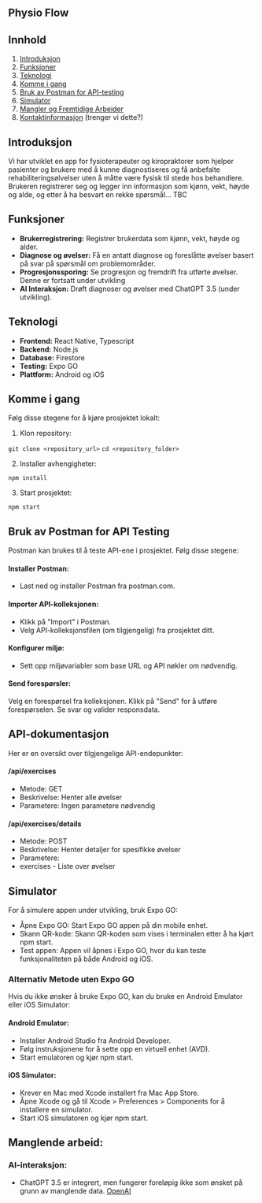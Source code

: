 ## Physio Flow

## Innhold
1. [Introduksjon](#introduksjon)
2. [Funksjoner](#funksjoner)
3. [Teknologi](#teknologi)
4. [Komme i gang](#komme-i-gang)
5. [Bruk av Postman for API-testing](#bruk-av-postman-for-api-testing)
6. [Simulator](#simulator-bruk)
7. [Mangler og Fremtidige Arbeider](#mangler-og-fremtidige-arbeider)
8. [Kontaktinformasjon](#kontaktinformasjon) (trenger vi dette?)

## Introduksjon
Vi har utviklet en app for fysioterapeuter og kiropraktorer som hjelper pasienter og brukere med å kunne diagnostiseres og få anbefalte rehabiliteringsølvelser uten å måtte være fysisk til stede hos behandlere. Brukeren registrerer seg og legger inn informasjon som kjønn, vekt, høyde og alde, og etter å ha besvart en rekke spørsmål... TBC 

## Funksjoner
- **Brukerregistrering:** Registrer brukerdata som kjønn, vekt, høyde og alder.
- **Diagnose og øvelser:** Få en antatt diagnose og foreslåtte øvelser basert på svar på spørsmål om problemområder.
- **Progresjonssporing:** Se progresjon og fremdrift fra utførte øvelser. Denne er fortsatt under utvikling 
- **AI Interaksjon:** Drøft diagnoser og øvelser med ChatGPT 3.5 (under utvikling).
  
## Teknologi
- **Frontend:** React Native, Typescript
- **Backend:** Node.js
- **Database:** Firestore
- **Testing:** Expo GO
- **Plattform:** Android og iOS

## Komme i gang
Følg disse stegene for å kjøre prosjektet lokalt:

1. Klon repository:

`git clone <repository_url>`
`cd <repository_folder>`

2. Installer avhengigheter:

`npm install`

3. Start prosjektet:

`npm start`

## Bruk av Postman for API Testing

Postman kan brukes til å teste API-ene i prosjektet. Følg disse stegene:

#### Installer Postman:

- Last ned og installer Postman fra postman.com.

#### Importer API-kolleksjonen:

- Klikk på "Import" i Postman.
- Velg API-kolleksjonsfilen (om tilgjengelig) fra prosjektet ditt.

#### Konfigurer miljø:

- Sett opp miljøvariabler som base URL og API nøkler om nødvendig.

#### Send forespørsler:

Velg en forespørsel fra kolleksjonen.
Klikk på "Send" for å utføre forespørselen.
Se svar og valider responsdata.

## API-dokumentasjon

Her er en oversikt over tilgjengelige API-endepunkter:

#### /api/exercises
- Metode: GET
- Beskrivelse: Henter alle øvelser
- Parametere: Ingen parametere nødvendig

#### /api/exercises/details
- Metode: POST
- Beskrivelse: Henter detaljer for spesifikke øvelser
- Parametere:
- exercises - Liste over øvelser

## Simulator 

For å simulere appen under utvikling, bruk Expo GO:

- Åpne Expo GO: Start Expo GO appen på din mobile enhet.
- Skann QR-kode: Skann QR-koden som vises i terminalen etter å ha kjørt npm start.
- Test appen: Appen vil åpnes i Expo GO, hvor du kan teste funksjonaliteten på både Android og iOS.

### Alternativ Metode uten Expo GO

Hvis du ikke ønsker å bruke Expo GO, kan du bruke en Android Emulator eller iOS Simulator:

#### Android Emulator:

- Installer Android Studio fra Android Developer.
- Følg instruksjonene for å sette opp en virtuell enhet (AVD).
- Start emulatoren og kjør npm start.

#### iOS Simulator:

- Krever en Mac med Xcode installert fra Mac App Store.
- Åpne Xcode og gå til Xcode > Preferences > Components for å installere en simulator.
- Start iOS simulatoren og kjør npm start.


## Manglende arbeid:
### AI-interaksjon:
- ChatGPT 3.5 er integrert, men fungerer foreløpig ikke som ønsket på grunn av manglende data.
[OpenAI](https://www.openai.com)
